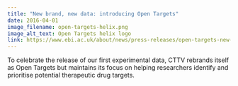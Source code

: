 ```yaml
---
title: "New brand, new data: introducing Open Targets"
date: 2016-04-01
image_filename: open-targets-helix.png
image_alt_text: Open Targets helix logo
link: https://www.ebi.ac.uk/about/news/press-releases/open-targets-new-name-new-data
---
```

To celebrate the release of our first experimental data, CTTV rebrands itself as Open Targets but maintains its focus on helping researchers identify and prioritise potential therapeutic drug targets.
